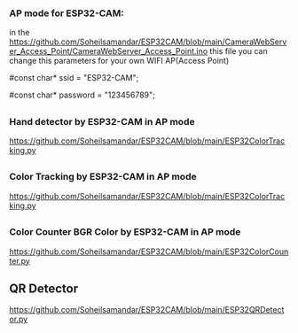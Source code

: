 ### AP mode for ESP32-CAM:
in the https://github.com/Soheilsamandar/ESP32CAM/blob/main/CameraWebServer_Access_Point/CameraWebServer_Access_Point.ino this file you can change this parameters for your own WIFI AP(Access Point)

  #const char* ssid = "ESP32-CAM";
  
  #const char* password = "123456789"; 
##
### Hand detector by ESP32-CAM in AP mode
https://github.com/Soheilsamandar/ESP32CAM/blob/main/ESP32ColorTracking.py
##
### Color Tracking by ESP32-CAM in AP mode
https://github.com/Soheilsamandar/ESP32CAM/blob/main/ESP32ColorTracking.py
##
### Color Counter BGR Color by ESP32-CAM in AP mode 
  https://github.com/Soheilsamandar/ESP32CAM/blob/main/ESP32ColorCounter.py
##
## QR Detector 
  https://github.com/Soheilsamandar/ESP32CAM/blob/main/ESP32QRDetector.py

